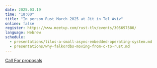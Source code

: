 ```yaml
---
date: 2025.03.19
time: "18:00"
title: "In person Rust March 2025 at Jit in Tel Aviv"
online: false
register: https://www.meetup.com/rust-tlv/events/305697580/
language: Hebrew
schedule:
  - presentations/lilos-a-small-async-embedded-operating-system.md
  - presentations/why-falkordbs-moving-from-c-to-rust.md
---
```


[Call For proposals](/cfp)



